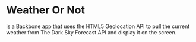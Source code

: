 # Weather Or Not

is a Backbone app that uses the HTML5 Geolocation API to pull the current weather from The Dark Sky Forecast API and display it on the screen.
